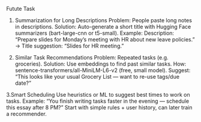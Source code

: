 Futute Task

1. Summarization for Long Descriptions
    Problem: People paste long notes in descriptions.
    Solution: Auto-generate a short title with Hugging Face summarizers (bart-large-cnn or t5-small).
    Example: Description: “Prepare slides for Monday’s meeting with HR about new leave policies.” → Title suggestion: “Slides for HR meeting.”

2. Similar Task Recommendations
    Problem: Repeated tasks (e.g. groceries).
    Solution: Use embeddings to find past similar tasks.
    How: sentence-transformers/all-MiniLM-L6-v2 (free, small model).
Suggest: “This looks like your usual Grocery List — want to re-use tags/due date?”

3.Smart Scheduling
    Use heuristics or ML to suggest best times to work on tasks.
    Example: “You finish writing tasks faster in the evening — schedule this essay after 8 PM?”
    Start with simple rules + user history, can later train a recommender.
